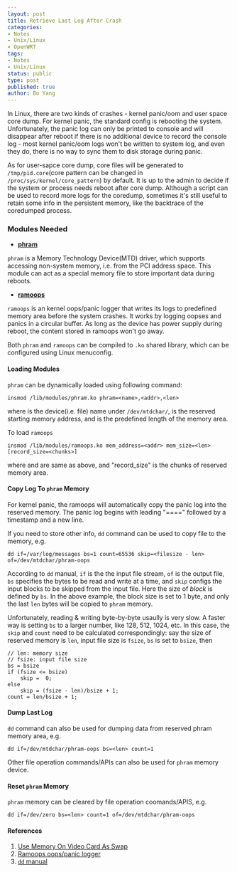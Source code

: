 ```yaml
---
layout: post
title: Retrieve Last Log After Crash
categories: 
- Notes
- Unix/Linux
- OpenWRT
tags:
- Notes
- Unix/Linux
status: public
type: post
published: true
author: Bo Yang
---
```


In Linux, there are two kinds of crashes - kernel panic/oom and user space core dump. For kernel panic, the standard config is rebooting the system. Unfortunately, the panic log can only be printed to console and will disappear after reboot if there is no additional device to record the console log - most kernel panic/oom logs won't be written to system log, and even they do, there is no way to sync them to disk storage during panic.

As for user-sapce core dump, core files will be generated to `/tmp/pid.core`(core pattern can be changed in `/proc/sys/kernel/core_pattern`) by default. It is up to the admin to decide if the system or process needs reboot after core dump. Although a script can be used to record more logs for the coredump, sometimes it's still useful to retain some info in the persistent memory, like the backtrace of the coredumped process.

### Modules Needed

- [**phram**](http://lxr.free-electrons.com/source/drivers/mtd/devices/phram.c)

`phram` is a Memory Technology Device(MTD) driver, which supports accessing non-system memory, i.e. from the PCI address space. This module can act as a special memory file to store important data during reboots.

- [**ramoops**](https://www.kernel.org/doc/Documentation/ramoops.txt)

`ramoops` is an kernel oops/panic logger that writes its logs to predefined memory area before the system crashes. It works by logging oopses and panics in a circular buffer. As long as the device has power supply during reboot, the content stored in ramoops won't go away.

Both `phram` and `ramoops` can be compiled to `.ko` shared library, which can be configured using Linux menuconfig. 

#### Loading Modules

`phram` can be dynamically loaded using following command:

    insmod /lib/modules/phram.ko phram=<name>,<addr>,<len>

where <name> is the device(i.e. file) name under `/dev/mtdchar/`, <addr> is the reserved starting memory address, and <len> is the predefined length of the memory area.

To load `ramoops`

    insmod /lib/modules/ramoops.ko mem_address=<addr> mem_size=<len> [record_size=<chunks>]

 where <addr> and <len> are same as above, and "record_size" is the chunks of reserved memory area.

#### Copy Log To `phram` Memory

For kernel panic, the ramoops will automatically copy the panic log into the reserved memory. The panic log begins with leading "====" followed by a timestamp and a new line.

If you need to store other info, `dd` command can be used to copy file to the memory, e.g.

    dd if=/var/log/messages bs=1 count=65536 skip=<filesize - len> of=/dev/mtdchar/phram-oops

According to `dd` manual, `if` is the the input file stream, `of` is the output file, `bs` specifies the bytes to be read and write at a time, and `skip` configs the input blocks to be skipped from the input file. Here the size of _block_ is defined by `bs`. In the above example, the block size is set to 1 byte, and only the last `len` bytes will be copied to `phram` memory.

Unfortunately, reading & writing byte-by-byte usaully is very slow. A faster way is setting `bs` to a larger number, like 128, 512, 1024, etc. In this case, the `skip` and `count` need to be calculated correspondingly: say the size of reserved memory is `len`, input file size is `fsize`, `bs` is set to `bsize`, then

    // len: memory size
    // fsize: input file size
    bs = bsize
    if (fsize <= bsize)
        skip =  0;
    else
        skip = (fsize - len)/bsize + 1;
    count = len/bsize + 1;

#### Dump Last Log

`dd` command can also be used for dumping data from reserved phram memory area, e.g.

    dd if=/dev/mtdchar/phram-oops bs=<len> count=1

Other file operation commands/APIs can also be used for `phram` memory device.

#### Reset `phram` Memory

`phram` memory can be cleared by file operation coomands/APIS, e.g.

    dd if=/dev/zero bs=<len> count=1 of=/dev/mtdchar/phram-oops

#### References

1. [Use Memory On Video Card As Swap](http://www.gentoo-wiki.info/TIP_Use_memory_on_video_card_as_swap)
2. [Ramoops oops/panic logger](https://www.kernel.org/doc/Documentation/ramoops.txt)
3. [`dd` manual](http://linux.die.net/man/1/dd)
